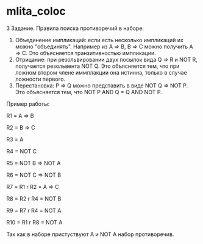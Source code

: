 # mlita_coloc


3 Задание.
Правила поиска противоречий в наборе:
1. Объединение импликаций: если есть несколько импликаций их можно "объединять". Например из A => B, B => C можно получить A => C. Это объясняется транзитивностью импликации.
2. Отрицание: при резольвировании двух посылок вида Q => R и NOT R, получается резольвента NOT Q. Это объясняется тем, что при ложном втором члене иммплакции она истинна, только в случае ложности первого.
3. Перестановка: P => Q можно представить в виде NOT Q => NOT P. Это объясняется тем, что NOT P AND Q = Q AND NOT P.

Пример работы:

R1 = A => B

R2 = B => C

R3 = A

R4 = NOT C

R5 = NOT B => NOT A

R6 = NOT C => NOT B

R7 = R1 r R2 = A => C

R8 = R2 r R4 = NOT B

R9 = R7 r R4 = NOT A

R10  = R1 r R8 = NOT A

Так как в наборе пристуствуют A и NOT A набор противоречив.
